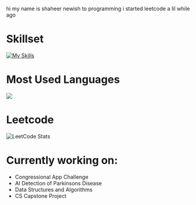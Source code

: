 hi my name is shaheer
newish to programming i started leetcode a lil while ago
# Skillset
[![My Skills](https://skillicons.dev/icons?i=java,html,py,arduino,cpp)](https://skillicons.dev)

# Most Used Languages
<img src="https://github-readme-stats.vercel.app/api/top-langs/?username=shaheerrrrr"/>

# Leetcode
![LeetCode Stats](https://leetcard.jacoblin.cool/khanshaheer20008?theme=dark&font=Raleway%20Dots)

# Currently working on:
- Congressional App Challenge
- AI Detection of Parkinsons Disease
- Data Structures and Algorithms
- CS Capstone Project

